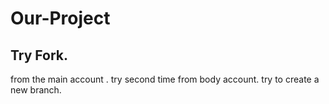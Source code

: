 # Our-Project
## Try Fork.
from the main account .
try second time from body account.
try to create a new branch.
